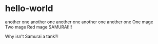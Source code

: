 # hello-world
another one another one another one another one another one
One mage
Two mage
Red mage
SAMURAI!!!


Why isn't Samurai a tank?!

